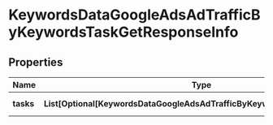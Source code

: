 # KeywordsDataGoogleAdsAdTrafficByKeywordsTaskGetResponseInfo


## Properties

| Name | Type | Description | Notes |
|------------ | ------------- | ------------- | -------------|
**tasks** | **List[Optional[KeywordsDataGoogleAdsAdTrafficByKeywordsTaskGetTaskInfo]]** | array of tasks |[optional]|